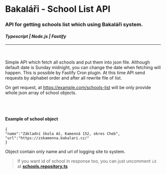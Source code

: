# Bakaláři - School List API


### API for getting schools list which using Bakaláři system.
#### *Typescript | Node.js | Fastify*

---

<br/><br/>
Simple API which fetch all schools and put them into json file. Although default date is Sunday midnight, you can change the date when fetching will happen. This is possible by Fastify Cron plugin. At this time API send requests by alphabet order and after all rewrite file of list.

On get request, at https://example.com/schools-list will be only provide whole json array of school objects.

<br/><br/>

#### Example of school object
```
{
"name":"Základní škola Aš, Kamenná 152, okres Cheb",
"url":"https://zskamenna.bakalari.cz/"
}
```

Object contain only name and url of logging site to system.
> If you want id of school in response too, you can just uncomment `id` at __[schools.repository.ts](https://github.com/michalmacenka/bakalar-school-list-api/blob/main/src/modules/schools/schools.repository.ts?plain=1#L94)__ 
